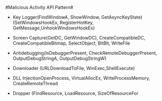 #Malicious Activity API Pattern#

- Key Logger(FindWindowA, ShowWindow, GetAsyncKeyState) (SetWindowsHookEx, RegisterHotKey, GetMessage,UnhookWindowsHookEx)

- Screen Capture(GetDC, GetWindowDC), CreateCompatibleDC, CreateCompatibleBitmap, SelectObject, BitBlt, WriteFile 

- Antidebugging(IsDebuggerPresent, CheckRemoteDebuggerPresent, OutputDebugStringA, OutputDebugStringW) 

- Downloader (URLDownloadToFile, WinExec,ShellExecute)

- DLL InjectionOpenProcess, VirtualAllocEx, WriteProcessMemory, CreateRemoteThread 

- Dropper (FindResource, LoadResource, SizeOfResourceFor
